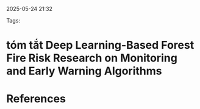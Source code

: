2025-05-24 21:32


Tags:

# tóm tắt Deep Learning-Based Forest Fire Risk Research on Monitoring and Early Warning Algorithms




# References
